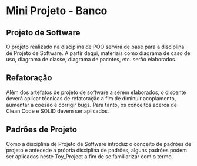 # Mini Projeto - Banco

## Projeto de Software

O projeto realizado na disciplina de POO servirá de base para a disciplina de Projeto de Software. A partir daqui, 
materiais como diagrama de caso de uso, diagrama de classe, diagrama de pacotes, etc. serão elaborados.

## Refatoração

Além dos artefatos de projeto de software a serem elaborados, o discente deverá aplicar técnicas de refatoração a fim de diminuir acoplamento,
aumentar a coesão e corrigir bugs. Para tanto, os conceitos acerca de Clean Code e SOLID devem ser aplicados. 

## Padrões de Projeto

Como a disciplina de Projeto de Software introduz o conceito de padrões de projeto e antecede a própria disciplina de padrões, alguns padrões podem ser aplicados
neste Toy_Project a fim de se familiarizar com o termo. 
